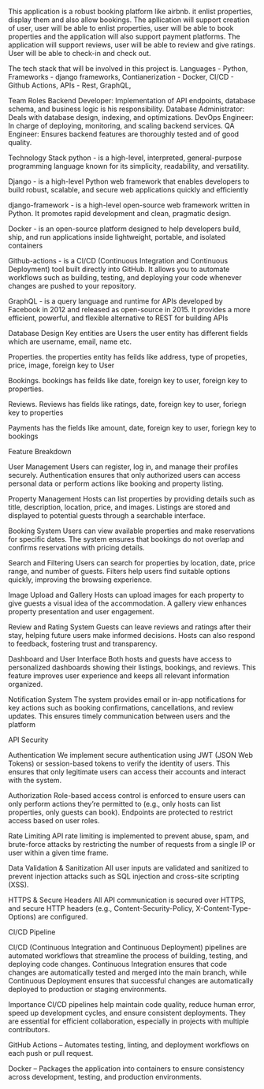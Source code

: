 This application is a robust booking platform like airbnb. it enlist properties, display them and also allow bookings.
The apllication will support creation of user, user will be able to enlist properties, user will be able to book properties and the application will also support payment platforms.
The application will support reviews, user will be able to review and give ratings.
User will be able to check-in and check out.


The tech stack that will be involved in this project is.
Languages - Python,
Frameworks - django frameworks,
Contianerization - Docker,
CI/CD - Github Actions,
APIs - Rest, GraphQL,



Team Roles
Backend Developer: Implementation of API endpoints, database schema, and business logic is his responsibility.
Database Administrator: Deals with database design, indexing, and optimizations.
DevOps Engineer: In charge of deploying, monitoring, and scaling backend services.
QA Engineer: Ensures backend features are thoroughly tested and of good quality.


Technology Stack
python - is a high-level, interpreted, general-purpose programming language known for its simplicity, readability, and versatility.

Django - is a high-level Python web framework that enables developers to build robust, scalable, and secure web applications quickly and efficiently

django-framework - is a high-level open-source web framework written in Python. It promotes rapid development and clean, pragmatic design.

Docker - is an open-source platform designed to help developers build, ship, and run applications inside lightweight, portable, and isolated containers

Github-actions -  is a CI/CD (Continuous Integration and Continuous Deployment) tool built directly into GitHub. It allows you to automate workflows such as building, testing, and deploying your code whenever changes are pushed to your repository.

GraphQL - is a query language and runtime for APIs developed by Facebook in 2012 and released as open-source in 2015. It provides a more efficient, powerful, and flexible alternative to REST for building APIs



Database Design
Key entities are
Users
the user entity has different fields which are username, email, name etc.

Properties.
the properties entity has feilds like address, type of propeties, price, image, foreign key to User

Bookings.
bookings has feilds like date, foreign key to user, foreign key to properties.

Reviews.
Reviews has fields like ratings, date, foreign key to user, foriegn key to properties

Payments
has the fields like amount, date, foreign key to user, foriegn key to bookings 


Feature Breakdown

User Management
Users can register, log in, and manage their profiles securely. Authentication ensures that only authorized users can access personal data or perform actions like booking and property listing.

Property Management
Hosts can list properties by providing details such as title, description, location, price, and images. Listings are stored and displayed to potential guests through a searchable interface.

Booking System
Users can view available properties and make reservations for specific dates. The system ensures that bookings do not overlap and confirms reservations with pricing details.

Search and Filtering
Users can search for properties by location, date, price range, and number of guests. Filters help users find suitable options quickly, improving the browsing experience.

Image Upload and Gallery
Hosts can upload images for each property to give guests a visual idea of the accommodation. A gallery view enhances property presentation and user engagement.

Review and Rating System
Guests can leave reviews and ratings after their stay, helping future users make informed decisions. Hosts can also respond to feedback, fostering trust and transparency.

Dashboard and User Interface
Both hosts and guests have access to personalized dashboards showing their listings, bookings, and reviews. This feature improves user experience and keeps all relevant information organized.

Notification System
The system provides email or in-app notifications for key actions such as booking confirmations, cancellations, and review updates. This ensures timely communication between users and the platform

API Security

Authentication
We implement secure authentication using JWT (JSON Web Tokens) or session-based tokens to verify the identity of users. This ensures that only legitimate users can access their accounts and interact with the system.

Authorization
Role-based access control is enforced to ensure users can only perform actions they’re permitted to (e.g., only hosts can list properties, only guests can book). Endpoints are protected to restrict access based on user roles.

Rate Limiting
API rate limiting is implemented to prevent abuse, spam, and brute-force attacks by restricting the number of requests from a single IP or user within a given time frame.

Data Validation & Sanitization
All user inputs are validated and sanitized to prevent injection attacks such as SQL injection and cross-site scripting (XSS).

HTTPS & Secure Headers
All API communication is secured over HTTPS, and secure HTTP headers (e.g., Content-Security-Policy, X-Content-Type-Options) are configured.

CI/CD Pipeline

CI/CD (Continuous Integration and Continuous Deployment) pipelines are automated workflows that streamline the process of building, testing, and deploying code changes. Continuous Integration ensures that code changes are automatically tested and merged into the main branch, while Continuous Deployment ensures that successful changes are automatically deployed to production or staging environments.

Importance
CI/CD pipelines help maintain code quality, reduce human error, speed up development cycles, and ensure consistent deployments. They are essential for efficient collaboration, especially in projects with multiple contributors.

GitHub Actions – Automates testing, linting, and deployment workflows on each push or pull request.

Docker – Packages the application into containers to ensure consistency across development, testing, and production environments.

